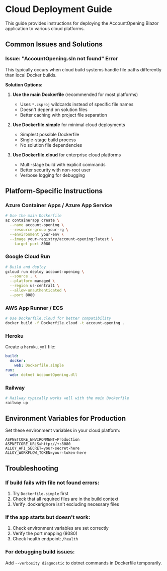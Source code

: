 # Cloud Deployment Guide

This guide provides instructions for deploying the AccountOpening Blazor application to various cloud platforms.

## Common Issues and Solutions

### Issue: "AccountOpening.sln not found" Error
This typically occurs when cloud build systems handle file paths differently than local Docker builds.

**Solution Options:**

1. **Use the main Dockerfile** (recommended for most platforms)
   - Uses `*.csproj` wildcards instead of specific file names
   - Doesn't depend on solution files
   - Better caching with project file separation

2. **Use Dockerfile.simple** for minimal cloud deployments
   - Simplest possible Dockerfile
   - Single-stage build process
   - No solution file dependencies

3. **Use Dockerfile.cloud** for enterprise cloud platforms
   - Multi-stage build with explicit commands
   - Better security with non-root user
   - Verbose logging for debugging

## Platform-Specific Instructions

### Azure Container Apps / Azure App Service
```bash
# Use the main Dockerfile
az containerapp create \
  --name account-opening \
  --resource-group your-rg \
  --environment your-env \
  --image your-registry/account-opening:latest \
  --target-port 8080
```

### Google Cloud Run
```bash
# Build and deploy
gcloud run deploy account-opening \
  --source . \
  --platform managed \
  --region us-central1 \
  --allow-unauthenticated \
  --port 8080
```

### AWS App Runner / ECS
```bash
# Use Dockerfile.cloud for better compatibility
docker build -f Dockerfile.cloud -t account-opening .
```

### Heroku
Create a `heroku.yml` file:
```yaml
build:
  docker:
    web: Dockerfile.simple
run:
  web: dotnet AccountOpening.dll
```

### Railway
```bash
# Railway typically works well with the main Dockerfile
railway up
```

## Environment Variables for Production

Set these environment variables in your cloud platform:
```
ASPNETCORE_ENVIRONMENT=Production
ASPNETCORE_URLS=http://+:8080
ALLOY_API_SECRET=your-secret-here
ALLOY_WORKFLOW_TOKEN=your-token-here
```

## Troubleshooting

### If build fails with file not found errors:
1. Try `Dockerfile.simple` first
2. Check that all required files are in the build context
3. Verify .dockerignore isn't excluding necessary files

### If the app starts but doesn't work:
1. Check environment variables are set correctly
2. Verify the port mapping (8080)
3. Check health endpoint: `/health`

### For debugging build issues:
Add `--verbosity diagnostic` to dotnet commands in Dockerfile temporarily.
